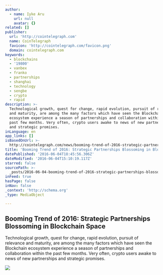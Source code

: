 ```yaml
---
author:
  - name: Iyke Aru
    url: null
    avatar: {}
related: []
publisher:
  url: 'http://cointelegraph.com'
  name: CoinTelegraph
  favicon: 'http://cointelegraph.com/favicon.png'
  domain: cointelegraph.com
keywords:
  - blockchains
  - '19800'
  - vanbex
  - franko
  - partnerships
  - shanghai
  - technology
  - sengbe
  - crypto
  - rapid
description: >-
  Technological growth, quest for change, rapid evolution, pursuit of relevance
  and maturity, are among the many factors which have seen the Blockchain
  ecosystem experience a season of partnerships and collaboration within the
  past few months. Very often, crypto users awake to news of new partnerships
  and strategic promises.
inLanguage: en
app_links: []
isBasedOnUrl: >-
  http://cointelegraph.com/news/booming-trend-of-2016-strategic-partnerships-blossoming-in-blockchain-space
title: 'Booming Trend of 2016: Strategic Partnerships Blossoming in Blockchain Space'
datePublished: '2016-06-04T18:45:56.306Z'
dateModified: '2016-06-04T15:10:19.117Z'
starred: false
sourcePath: >-
  _posts/2016-06-04-booming-trend-of-2016-strategic-partnerships-blossoming-in.md
inFeed: true
hasPage: false
inNav: false
_context: 'http://schema.org'
_type: MediaObject

---
```

<article style=""><h1>Booming Trend of 2016: Strategic Partnerships Blossoming in Blockchain Space</h1><p>Technological growth, quest for change, rapid evolution, pursuit of relevance and maturity, are among the many factors which have seen the Blockchain ecosystem experience a season of partnerships and collaboration within the past few months. Very often, crypto users awake to news of new partnerships and strategic promises.</p><img src="http://cointelegraph.com/images/725_aHR0cDovL2NvaW50ZWxlZ3JhcGguY29tL3N0b3JhZ2UvdXBsb2Fkcy92aWV3LzI2OWYyMDMyMWE0OWQ0YzhiMzI5MWMyNzE2M2ZiOGI5LmpwZw==.jpg" /></article>